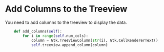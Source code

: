 # Add Columns to the Treeview

You need to add columns to the treeview to display the data.

```python
    def add_columns(self):
        for i in range(self.num_cols):
            column = Gtk.TreeViewColumn(str(i), Gtk.CellRendererText(), text=i)
            self.treeview.append_column(column)
```
